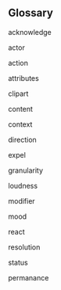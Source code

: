 ## Glossary

acknowledge

actor

action

attributes

clipart

content

context

direction

expel

granularity

loudness

modifier

mood

react

resolution

status

permanance

